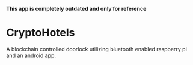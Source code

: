 **This app is completely outdated and only for reference**

# CryptoHotels
A blockchain controlled doorlock utilizing bluetooth enabled raspberry pi and an android app.
